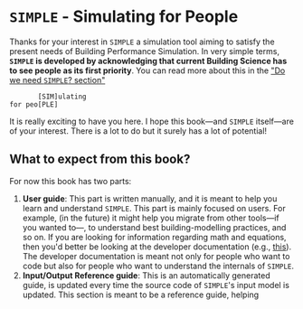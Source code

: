 # `SIMPLE` - Simulating for People


Thanks for your interest in `SIMPLE` a simulation tool aiming to 
satisfy the present needs of Building Performance Simulation. In very simple 
terms, **`SIMPLE` is developed by acknowledging that current Building Science 
has to see people as its first priority**. You can read more about this in the ["Do we need `SIMPLE`? section"](what_is_simple.md#do-we-need-simple?)

```
       [SIM]ulating
for peo[PLE]
```

It is really exciting to have you here. I hope this book—and `SIMPLE` itself—are of your interest. There is a lot to do but it surely has a lot of potential!

## What to expect from this book?

For now this book has two parts: 

1. **User guide**: This part is written manually, and it is meant to help you learn and understand `SIMPLE`. This part is mainly focused on users. For example, (in the future) it might help you migrate from other tools—if you wanted to—, to understand best building-modelling practices, and so on. If you are looking for information regarding math and equations, then you'd better be looking at the developer documentation (e.g., [this](https://simple-buildingsimulation.github.io/heat/rustdoc/doc/heat/model/struct.ThermalModel.html#method.calculate_zones_abc)). The developer documentation is meant not only for people who want to code but also for people who want to understand the internals of `SIMPLE`.
2. **Input/Output Reference guide**: This is an automatically generated guide, is updated every time the source code of `SIMPLE`'s input model is updated. This section is meant to be a reference guide, helping

